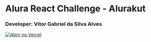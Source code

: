 # Alura React Challenge -  Alurakut

### Developer: Vitor Gabriel da Silva Alves

[![Abrir no Vercel](U+25B2)](https://alurakut-flax-delta.vercel.app/)
